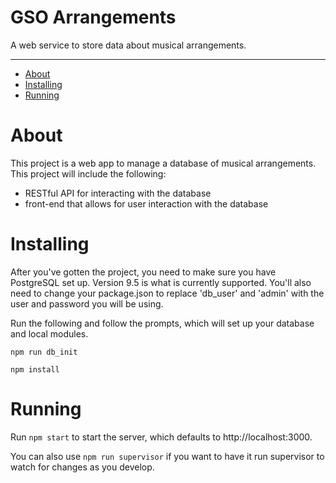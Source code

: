 GSO Arrangements
==============

A web service to store data about musical arrangements.


--------------
* [About](#about)
* [Installing](#installing)
* [Running](#running)

# About

This project is a web app to manage a database of musical arrangements. This project will include the following:

* RESTful API for interacting with the database
* front-end that allows for user interaction with the database
 
# Installing

After you've gotten the project, you need to make sure you have PostgreSQL set up. Version 9.5 is what is currently supported.
You'll also need to change your package.json to replace 'db_user' and 'admin' with the user and password you will be using.

Run the following and follow the prompts, which will set up your database and local modules.

```npm run db_init```

```npm install```

# Running

Run ```npm start``` to start the server, which defaults to http://localhost:3000.

You can also use ```npm run supervisor``` if you want to have it run supervisor to watch for changes as you develop.